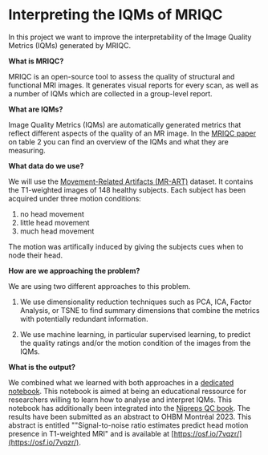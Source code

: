 # Interpreting the IQMs of MRIQC

In this project we want to improve the interpretability of the Image Quality Metrics (IQMs) generated by MRIQC.

**What is MRIQC?**

MRIQC is an open-source tool to assess the quality of structural and functional MRI images. It generates visual reports for every scan, as well as a number of IQMs which are collected in a group-level report.

**What are IQMs?**

Image Quality Metrics (IQMs) are automatically generated metrics that reflect different aspects of the quality of an MR image. In the [MRIQC paper](https://journals.plos.org/plosone/article?id=10.1371/journal.pone.0184661#pone-0184661-t002) on table 2 you can find an overview of the IQMs and what they are measuring.

**What data do we use?**

We will use the [Movement-Related Artifacts (MR-ART)](https://www.nature.com/articles/s41597-022-01694-8) dataset. It contains the T1-weighted images of 148 healthy subjects. Each subject has been acquired under three motion conditions:

1. no head movement
2. little head movement
3. much head movement

The motion was artifically induced by giving the subjects cues when to node their head.

**How are we approaching the problem?**

We are using two different approaches to this problem.

1. We use dimensionality reduction techniques such as PCA, ICA, Factor Analysis, or TSNE to find summary dimensions that combine the metrics with potentially redundant information.

2. We use machine learning, in particular supervised learning, to predict the quality ratings and/or the motion condition of the images from the IQMs.

**What is the output?**

We combined what we learned with both approaches in a [dedicated notebook](./code/interpretability-of-iqms.ipynb). This notebook is aimed at being an educational ressource for researchers willing to learn how to analyse and interpret IQMs. This notebook has additionally been integrated into the [Nipreps QC book](https://www.nipreps.org/qc-book/auto-qc/iqms_intepretability.html). The results have been submitted as an abstract to OHBM Montréal 2023. This abstract is entitled ""Signal-to-noise ratio estimates predict head motion presence in T1-weighted MRI" and is available at [https://osf.io/7vqzr/](https://osf.io/7vqzr/).
